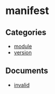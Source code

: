 # manifest


## Categories
- [module](./module/README.md)
- [version](./version/README.md)

## Documents
- [invalid](invalid.md)
